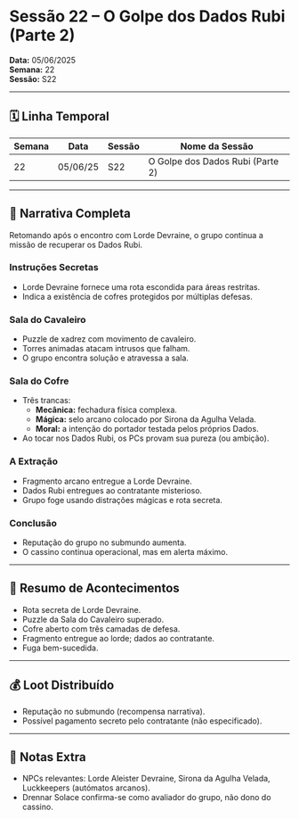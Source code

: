 # Sessão 22 – O Golpe dos Dados Rubi (Parte 2)  
**Data:** 05/06/2025  
**Semana:** 22  
**Sessão:** S22  

---

## 🗓 Linha Temporal
| Semana | Data      | Sessão | Nome da Sessão                     |
|--------|-----------|--------|-------------------------------------|
| 22     | 05/06/25  | S22    | O Golpe dos Dados Rubi (Parte 2)    |

---

## 📖 Narrativa Completa
Retomando após o encontro com Lorde Devraine, o grupo continua a missão de recuperar os Dados Rubi.  

### Instruções Secretas
- Lorde Devraine fornece uma rota escondida para áreas restritas.  
- Indica a existência de cofres protegidos por múltiplas defesas.  

### Sala do Cavaleiro
- Puzzle de xadrez com movimento de cavaleiro.  
- Torres animadas atacam intrusos que falham.  
- O grupo encontra solução e atravessa a sala.  

### Sala do Cofre
- Três trancas:  
  - **Mecânica:** fechadura física complexa.  
  - **Mágica:** selo arcano colocado por Sirona da Agulha Velada.  
  - **Moral:** a intenção do portador testada pelos próprios Dados.  
- Ao tocar nos Dados Rubi, os PCs provam sua pureza (ou ambição).  

### A Extração
- Fragmento arcano entregue a Lorde Devraine.  
- Dados Rubi entregues ao contratante misterioso.  
- Grupo foge usando distrações mágicas e rota secreta.  

### Conclusão
- Reputação do grupo no submundo aumenta.  
- O cassino continua operacional, mas em alerta máximo.  

---

## 🎲 Resumo de Acontecimentos
- Rota secreta de Lorde Devraine.  
- Puzzle da Sala do Cavaleiro superado.  
- Cofre aberto com três camadas de defesa.  
- Fragmento entregue ao lorde; dados ao contratante.  
- Fuga bem-sucedida.  

---

## 💰 Loot Distribuído
- Reputação no submundo (recompensa narrativa).  
- Possível pagamento secreto pelo contratante (não especificado).  

---

## 🧾 Notas Extra
- NPCs relevantes: Lorde Aleister Devraine, Sirona da Agulha Velada, Luckkeepers (autómatos arcanos).  
- Drennar Solace confirma-se como avaliador do grupo, não dono do cassino.  
